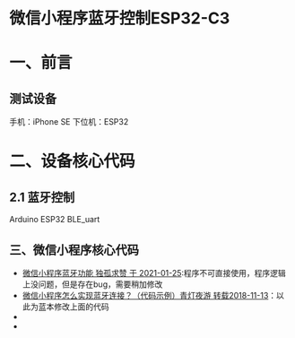 # 微信小程序蓝牙控制ESP32-C3
# 一、前言


## 测试设备
手机：iPhone SE
下位机：ESP32

# 二、设备核心代码

## 2.1 蓝牙控制

Arduino ESP32 BLE_uart

## 三、微信小程序核心代码

- [微信小程序蓝牙功能 独孤求赞 于 2021-01-25](https://blog.csdn.net/weixin_44989478/article/details/112845696):程序不可直接使用，程序逻辑上没问题，但是存在bug，需要稍加修改
- [微信小程序怎么实现蓝牙连接？（代码示例）青灯夜游 转载2018-11-13](https://www.php.cn/xiaochengxu-412851.html)：以此为蓝本修改上面的代码
- []()
- []()